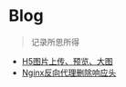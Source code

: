 # Blog
> 记录所思所得

* [H5图片上传、预览、大图](https://github.com/lushuhao/blog/issues/2 "H5图片上传、预览、大图")
* [Nginx反向代理删除响应头](https://github.com/lushuhao/blog/issues/1 "Nginx反向代理删除响应头")
